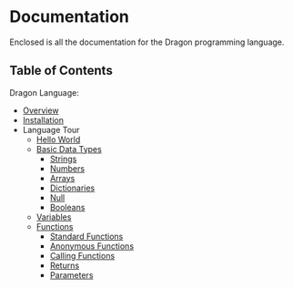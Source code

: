 # Documentation

Enclosed is all the documentation for the Dragon programming language.

## Table of Contents

Dragon Language:

- [Overview](./pages/overview.md)
- [Installation](./pages/installation.md)
- Language Tour
  - [Hello World](./pages/hello-world.md)
  - [Basic Data Types](./pages/basic-data-types.md)
    - [Strings](./pages/basic-data-types.md#Strings)
    - [Numbers](./pages/basic-data-types.md#Numbers)
    - [Arrays](./pages/basic-data-types.md#Arrays)
    - [Dictionaries](./pages/basic-data-types.md#Dictionaries)
    - [Null](./pages/basic-data-types.md#Null)
    - [Booleans](./pages/basic-data-types#Booleans)
  - [Variables](./pages/variables.md)
  - [Functions](./pages/functions.md)
    - [Standard Functions](./pages/functions.md#Standard%20Functions)
    - [Anonymous Functions](./pages/functions.md#Anonymous%20Functions)
    - [Calling Functions](./pages/functions.md#Calling%20Functions)
    - [Returns](./pages/functions.md#Returns)
    - [Parameters](./pages/functions.md#Parameters)
